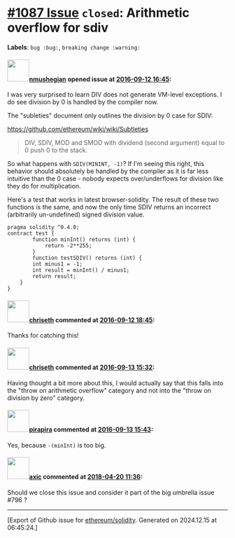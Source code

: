 # [\#1087 Issue](https://github.com/ethereum/solidity/issues/1087) `closed`: Arithmetic overflow for sdiv
**Labels**: `bug :bug:`, `breaking change :warning:`


#### <img src="https://avatars.githubusercontent.com/u/924397?u=4c3e5a7b67595961461f5ac3e1dd41aca26a5b4b&v=4" width="50">[nmushegian](https://github.com/nmushegian) opened issue at [2016-09-12 16:45](https://github.com/ethereum/solidity/issues/1087):

I was very surprised to learn DIV does not generate VM-level exceptions. I do see division by 0 is handled by the compiler now.

The "subleties" document only outlines the division by 0 case for SDIV:

https://github.com/ethereum/wiki/wiki/Subtleties

> DIV, SDIV, MOD and SMOD with dividend (second argument) equal to 0 push 0 to the stack.

So what happens with `SDIV(MININT, -1)`? If I'm seeing this right, this behavior should absolutely be handled by the compiler as it is far less intuitive than the 0 case - nobody expects over/underflows for division like they do for multiplication.

Here's a test that works in latest browser-solidity. The result of these two functions is the same, and now the only time SDIV returns an incorrect (arbitrarily un-undefined) signed division value.

```
pragma solidity ^0.4.0;
contract test {
        function minInt() returns (int) {
            return -2**255;
        }
        function testSDIV() returns (int) {
        int minus1 = -1;
        int result = minInt() / minus1;
        return result;
    }
}
```


#### <img src="https://avatars.githubusercontent.com/u/9073706?v=4" width="50">[chriseth](https://github.com/chriseth) commented at [2016-09-12 18:45](https://github.com/ethereum/solidity/issues/1087#issuecomment-246449883):

Thanks for catching this!

#### <img src="https://avatars.githubusercontent.com/u/9073706?v=4" width="50">[chriseth](https://github.com/chriseth) commented at [2016-09-13 15:32](https://github.com/ethereum/solidity/issues/1087#issuecomment-246721781):

Having thought a bit more about this, I would actually say that this falls into the "throw on arithmetic overflow" category and not into the "throw on division by zero" category.

#### <img src="https://avatars.githubusercontent.com/u/44281?u=19789513178700ad73a6cf535a40fbbfdc1ad615&v=4" width="50">[pirapira](https://github.com/pirapira) commented at [2016-09-13 15:43](https://github.com/ethereum/solidity/issues/1087#issuecomment-246725685):

Yes, because `-(minInt)` is too big.

#### <img src="https://avatars.githubusercontent.com/u/20340?v=4" width="50">[axic](https://github.com/axic) commented at [2018-04-20 11:36](https://github.com/ethereum/solidity/issues/1087#issuecomment-383069274):

Should we close this issue and consider it part of the big umbrella issue #796 ?


-------------------------------------------------------------------------------



[Export of Github issue for [ethereum/solidity](https://github.com/ethereum/solidity). Generated on 2024.12.15 at 06:45:24.]
